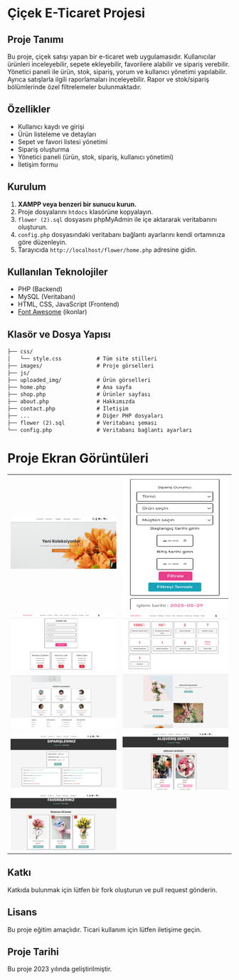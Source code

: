 # Çiçek E-Ticaret Projesi

## Proje Tanımı
Bu proje, çiçek satışı yapan bir e-ticaret web uygulamasıdır. Kullanıcılar ürünleri inceleyebilir, sepete ekleyebilir, favorilere alabilir ve sipariş verebilir. Yönetici paneli ile ürün, stok, sipariş, yorum ve kullanıcı yönetimi yapılabilir. Ayrıca satışlarla ilgili raporlamaları inceleyebilir. Rapor ve stok/sipariş bölümlerinde özel filtrelemeler bulunmaktadır.

## Özellikler
- Kullanıcı kaydı ve girişi
- Ürün listeleme ve detayları
- Sepet ve favori listesi yönetimi
- Sipariş oluşturma
- Yönetici paneli (ürün, stok, sipariş, kullanıcı yönetimi)
- İletişim formu

## Kurulum
1. **XAMPP veya benzeri bir sunucu kurun.**
2. Proje dosyalarını `htdocs` klasörüne kopyalayın.
3. `flower (2).sql` dosyasını phpMyAdmin ile içe aktararak veritabanını oluşturun.
4. `config.php` dosyasındaki veritabanı bağlantı ayarlarını kendi ortamınıza göre düzenleyin.
5. Tarayıcıda `http://localhost/flower/home.php` adresine gidin.

## Kullanılan Teknolojiler
- PHP (Backend)
- MySQL (Veritabanı)
- HTML, CSS, JavaScript (Frontend)
- [Font Awesome](https://fontawesome.com/) (ikonlar)

## Klasör ve Dosya Yapısı
```
├── css/
│   └── style.css           # Tüm site stilleri
├── images/                 # Proje görselleri
├── js/
├── uploaded_img/           # Ürün görselleri
├── home.php                # Ana sayfa
├── shop.php                # Ürünler sayfası
├── about.php               # Hakkımızda
├── contact.php             # İletişim
├── ...                     # Diğer PHP dosyaları
├── flower (2).sql          # Veritabanı şeması
└── config.php              # Veritabanı bağlantı ayarları
```

# Proje Ekran Görüntüleri

<table>
  <tr>
    <td><img src="docs/anasayfa.png" alt="Anasayfa" width="300" /></td>
    <td><img src="docs/filtreleme.png" alt="Filtreleme" width="300" height="300"  /></td>
  </tr>
  <tr>
    <td><img src="docs/Tedarik.png" alt="Tedarik" width="300" /></td>
    <td><img src="docs/admin-panel.png" alt="Admin Panel" width="300" /></td>
  </tr>
  <tr>
    <td><img src="docs/yorumlar.png" alt="Yorumlar" width="300" /></td>
    <td><img src="docs/hakkimizda.png" alt="Hakkımızda" width="300" /></td>
  </tr>
  <tr>
    <td><img src="docs/siparisler.png" alt="Siparişler" width="300" /></td>
    <td><img src="docs/sepet.png" alt="Sepet" width="300" /></td>
  </tr>
  <tr>
    <td><img src="docs/favoriler.png" alt="Favoriler" width="300" /></td>
    <td></td>
  </tr>
</table>

## Katkı
Katkıda bulunmak için lütfen bir fork oluşturun ve pull request gönderin.

## Lisans
Bu proje eğitim amaçlıdır. Ticari kullanım için lütfen iletişime geçin.

## Proje Tarihi
Bu proje 2023 yılında geliştirilmiştir.
